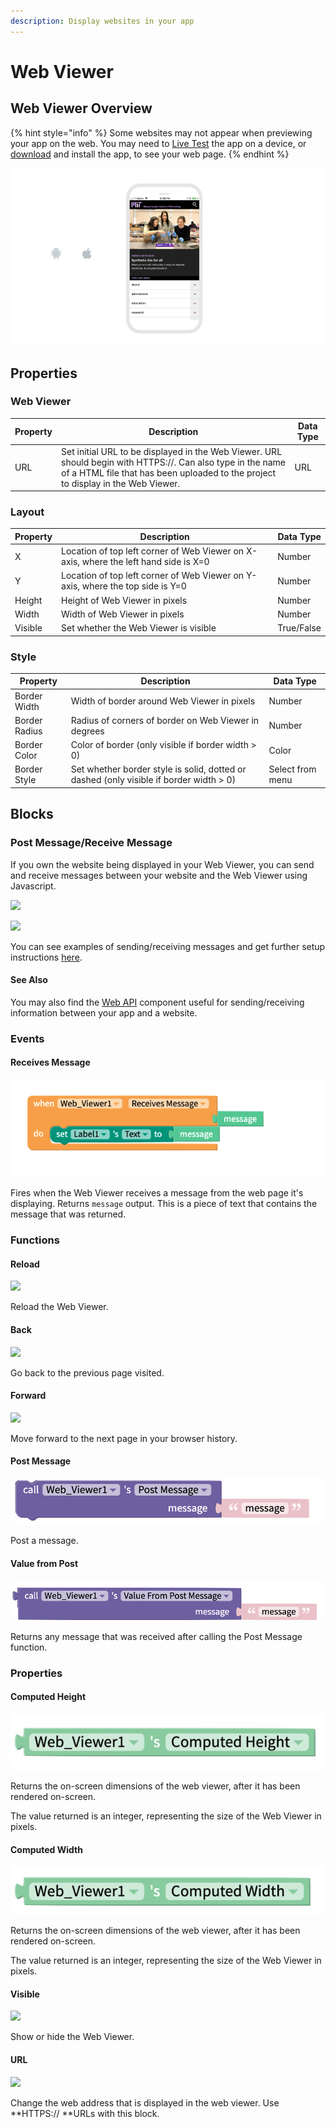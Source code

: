 ```yaml
---
description: Display websites in your app
---
```


# Web Viewer

## Web Viewer Overview

{% hint style="info" %}
Some websites may not appear when previewing your app on the web. You may need to [Live Test](live-test.md#live-test) the app on a device, or [download](download.md) and install the app, to see your web page.
{% endhint %}

![](.gitbook/assets/web-viewer-fig-1.png)

## Properties

### Web Viewer

| Property | Description                                                                                                                                                                                     | Data Type |
| -------- | ----------------------------------------------------------------------------------------------------------------------------------------------------------------------------------------------- | --------- |
| URL      | Set initial URL to be displayed in the Web Viewer. URL should begin with HTTPS://. Can also type in the name of a HTML file that has been uploaded to the project to display in the Web Viewer. | URL       |

### Layout

| Property | Description                                                                          | Data Type  |
| -------- | ------------------------------------------------------------------------------------ | ---------- |
| X        | Location of top left corner of Web Viewer on X-axis, where the left hand side is X=0 | Number     |
| Y        | Location of top left corner of Web Viewer on Y-axis, where the top side is Y=0       | Number     |
| Height   | Height of Web Viewer in pixels                                                       | Number     |
| Width    | Width of Web Viewer in pixels                                                        | Number     |
| Visible  | Set whether the Web Viewer is visible                                                | True/False |

### **Style**

| **Property**  | Description                                                                             | Data Type        |
| ------------- | --------------------------------------------------------------------------------------- | ---------------- |
| Border Width  | Width of border around Web Viewer in pixels                                             | Number           |
| Border Radius | Radius of corners of border on Web Viewer in degrees                                    | Number           |
| Border Color  | Color of border (only visible if border width > 0)                                      | Color            |
| Border Style  | Set whether border style is solid, dotted or dashed  (only visible if border width > 0) | Select from menu |

## Blocks

### Post Message/Receive Message

If you own the website being displayed in your Web Viewer, you can send and receive messages between your website and the Web Viewer using Javascript.

![](.gitbook/assets/wv\_post.png)

![](.gitbook/assets/wv\_receives.png)

You can see examples of sending/receiving messages and get further setup instructions [here](https://github.com/thunkable/webviewer-extension/).

#### See Also

You may also find the [Web API](web-api.md) component useful for sending/receiving information between your app and a website.

### Events

#### Receives Message

![](<.gitbook/assets/image (202).png>)

Fires when the Web Viewer receives a message from the web page it's displaying. Returns `message` output. This is a piece of text that contains the message that was returned.

### Functions

#### Reload&#x20;

![](.gitbook/assets/reload.png)

Reload the Web Viewer.

#### Back&#x20;

![](.gitbook/assets/back.png)

Go back to the previous page visited.

#### Forward&#x20;

![](.gitbook/assets/fwd.png)

Move forward to the next page in your browser history.

#### Post Message&#x20;

![](.gitbook/assets/screen-shot-2021-08-23-at-12.59.10-pm.png)

Post a message.

#### Value from Post

![](.gitbook/assets/screen-shot-2021-08-23-at-1.02.00-pm.png)

Returns any message that was received after calling the Post Message function.

### Properties

#### Computed Height&#x20;

![](.gitbook/assets/height.jpg)

Returns the on-screen dimensions of the web viewer, after it has been rendered on-screen.&#x20;

The value returned is an integer, representing the size of the Web Viewer in pixels.

#### Computed Width&#x20;

![](<.gitbook/assets/width (10).png>)

Returns the on-screen dimensions of the web viewer, after it has been rendered on-screen.&#x20;

The value returned is an integer, representing the size of the Web Viewer in pixels.

#### Visible

![](<.gitbook/assets/visible (3).png>)



Show or hide the Web Viewer.

#### URL

![](.gitbook/assets/url.png)

Change the web address that is displayed in the web viewer. Use **HTTPS:// **URLs with this block.
